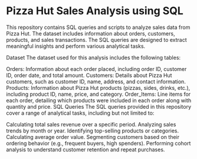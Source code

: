 # Pizza Hut Sales Analysis using SQL
This repository contains SQL queries and scripts to analyze sales data from Pizza Hut. The dataset includes information about orders, customers, products, and sales transactions. The SQL queries are designed to extract meaningful insights and perform various analytical tasks.

Dataset
The dataset used for this analysis includes the following tables:

Orders: Information about each order placed, including order ID, customer ID, order date, and total amount.
Customers: Details about Pizza Hut customers, such as customer ID, name, address, and contact information.
Products: Information about Pizza Hut products (pizzas, sides, drinks, etc.), including product ID, name, price, and category.
Order_Items: Line items for each order, detailing which products were included in each order along with quantity and price.
SQL Queries
The SQL queries provided in this repository cover a range of analytical tasks, including but not limited to:

Calculating total sales revenue over a specific period.
Analyzing sales trends by month or year.
Identifying top-selling products or categories.
Calculating average order value.
Segmenting customers based on their ordering behavior (e.g., frequent buyers, high spenders).
Performing cohort analysis to understand customer retention and repeat purchases.
